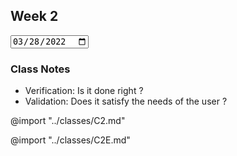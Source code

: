 ## Week 2

<input type="date" value="2022-03-28" />

### Class Notes

- Verification: Is it done right ?
- Validation: Does it satisfy the needs of the user ?

<!-- Google Classroom : Theory -->

@import "../classes/C2.md"

<!-- Google Classroom : Practice -->

@import "../classes/C2E.md"
